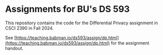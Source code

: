# Assignments for BU's DS 593

This repository contains the code for the Differential Privacy assignment in
CSCI 2390 in Fall 2024.

See [https://teaching.babman.io/ds593/assign/dp.html](https://teaching.babman.io/ds593/assign/dp.html) for the assignment
handout.
